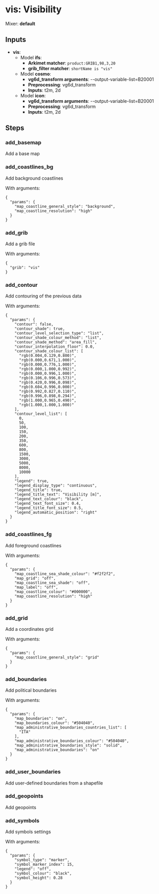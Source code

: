 # vis: Visibility

Mixer: **default**

## Inputs

* **vis**:
    * Model **ifs**:
        * **Arkimet matcher**: `product:GRIB1,98,3,20`
        * **grib_filter matcher**: `shortName is "vis"`
    * Model **cosmo**:
        * **vg6d_transform arguments**: --output-variable-list=B20001
        * **Preprocessing**: vg6d_transform
        * **Inputs**: t2m, 2d
    * Model **icon**:
        * **vg6d_transform arguments**: --output-variable-list=B20001
        * **Preprocessing**: vg6d_transform
        * **Inputs**: t2m, 2d

## Steps

### add_basemap

Add a base map


### add_coastlines_bg

Add background coastlines

With arguments:
```
{
  "params": {
    "map_coastline_general_style": "background",
    "map_coastline_resolution": "high"
  }
}
```

### add_grib

Add a grib file

With arguments:
```
{
  "grib": "vis"
}
```

### add_contour

Add contouring of the previous data

With arguments:
```
{
  "params": {
    "contour": false,
    "contour_shade": true,
    "contour_level_selection_type": "list",
    "contour_shade_colour_method": "list",
    "contour_shade_method": "area_fill",
    "contour_interpolation_floor": 0.0,
    "contour_shade_colour_list": [
      "rgb(0.004,0.129,0.800)",
      "rgb(0.000,0.671,1.000)",
      "rgb(0.000,0.776,1.000)",
      "rgb(0.000,1.000,0.992)",
      "rgb(0.000,0.996,1.000)",
      "rgb(0.106,0.996,0.573)",
      "rgb(0.420,0.996,0.098)",
      "rgb(0.604,0.996,0.000)",
      "rgb(0.992,0.827,0.110)",
      "rgb(0.996,0.898,0.294)",
      "rgb(1.000,0.965,0.490)",
      "rgb(1.000,1.000,1.000)"
    ],
    "contour_level_list": [
      0,
      50,
      100,
      150,
      200,
      350,
      600,
      800,
      1500,
      3000,
      5000,
      8000,
      10000
    ],
    "legend": true,
    "legend_display_type": "continuous",
    "legend_title": true,
    "legend_title_text": "Visibility [m]",
    "legend_text_colour": "black",
    "legend_text_font_size": 0.4,
    "legend_title_font_size": 0.5,
    "legend_automatic_position": "right"
  }
}
```

### add_coastlines_fg

Add foreground coastlines

With arguments:
```
{
  "params": {
    "map_coastline_sea_shade_colour": "#f2f2f2",
    "map_grid": "off",
    "map_coastline_sea_shade": "off",
    "map_label": "off",
    "map_coastline_colour": "#000000",
    "map_coastline_resolution": "high"
  }
}
```

### add_grid

Add a coordinates grid

With arguments:
```
{
  "params": {
    "map_coastline_general_style": "grid"
  }
}
```

### add_boundaries

Add political boundaries

With arguments:
```
{
  "params": {
    "map_boundaries": "on",
    "map_boundaries_colour": "#504040",
    "map_administrative_boundaries_countries_list": [
      "ITA"
    ],
    "map_administrative_boundaries_colour": "#504040",
    "map_administrative_boundaries_style": "solid",
    "map_administrative_boundaries": "on"
  }
}
```

### add_user_boundaries

Add user-defined boundaries from a shapefile


### add_geopoints

Add geopoints


### add_symbols

Add symbols settings

With arguments:
```
{
  "params": {
    "symbol_type": "marker",
    "symbol_marker_index": 15,
    "legend": "off",
    "symbol_colour": "black",
    "symbol_height": 0.28
  }
}
```

